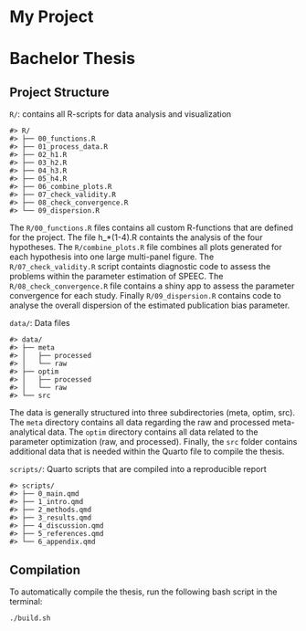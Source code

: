 # My Project


# Bachelor Thesis

## Project Structure

`R/`: contains all R-scripts for data analysis and visualization

    #> R/
    #> ├── 00_functions.R
    #> ├── 01_process_data.R
    #> ├── 02_h1.R
    #> ├── 03_h2.R
    #> ├── 04_h3.R
    #> ├── 05_h4.R
    #> ├── 06_combine_plots.R
    #> ├── 07_check_validity.R
    #> ├── 08_check_convergence.R
    #> └── 09_dispersion.R

The `R/00_functions.R` files contains all custom R-functions that are
defined for the project. The file h\_\*(1-4).R containts the analysis of
the four hypotheses. The `R/combine_plots.R` file combines all plots
generated for each hypothesis into one large multi-panel figure. The
`R/07_check_validity.R` script containts diagnostic code to assess the
problems within the parameter estimation of SPEEC. The
`R/08_check_convergence.R` file contains a shiny app to assess the
parameter convergence for each study. Finally `R/09_dispersion.R`
contains code to analyse the overall dispersion of the estimated
publication bias parameter.

`data/`: Data files

    #> data/
    #> ├── meta
    #> │   ├── processed
    #> │   └── raw
    #> ├── optim
    #> │   ├── processed
    #> │   └── raw
    #> └── src

The data is generally structured into three subdirectories (meta, optim,
src). The `meta` directory contains all data regarding the raw and
processed meta-analytical data. The `optim` directory contains all data
related to the parameter optimization (raw, and processed). Finally, the
`src` folder contains additional data that is needed within the Quarto
file to compile the thesis.

`scripts/`: Quarto scripts that are compiled into a reproducible report

    #> scripts/
    #> ├── 0_main.qmd
    #> ├── 1_intro.qmd
    #> ├── 2_methods.qmd
    #> ├── 3_results.qmd
    #> ├── 4_discussion.qmd
    #> ├── 5_references.qmd
    #> └── 6_appendix.qmd

## Compilation

To automatically compile the thesis, run the following bash script in
the terminal:

``` bash
./build.sh
```
